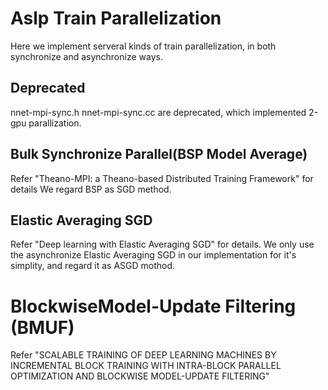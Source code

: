 # Aslp Train Parallelization

Here we implement serveral kinds of train parallelization, in both synchronize
and asynchronize ways. 


## Deprecated
nnet-mpi-sync.h nnet-mpi-sync.cc are deprecated, which implemented 2-gpu parallization.

## Bulk Synchronize Parallel(BSP Model Average)
Refer "Theano-MPI: a Theano-based Distributed Training Framework" for details
We regard BSP as SGD method.

## Elastic Averaging SGD
Refer "Deep learning with Elastic Averaging SGD" for details.
We only use the asynchronize Elastic Averaging SGD in our implementation
for it's simplity, and regard it as ASGD mothod.


# BlockwiseModel-Update Filtering (BMUF)
Refer "SCALABLE TRAINING OF DEEP LEARNING MACHINES BY INCREMENTAL BLOCK TRAINING WITH INTRA-BLOCK PARALLEL OPTIMIZATION AND BLOCKWISE MODEL-UPDATE FILTERING"


